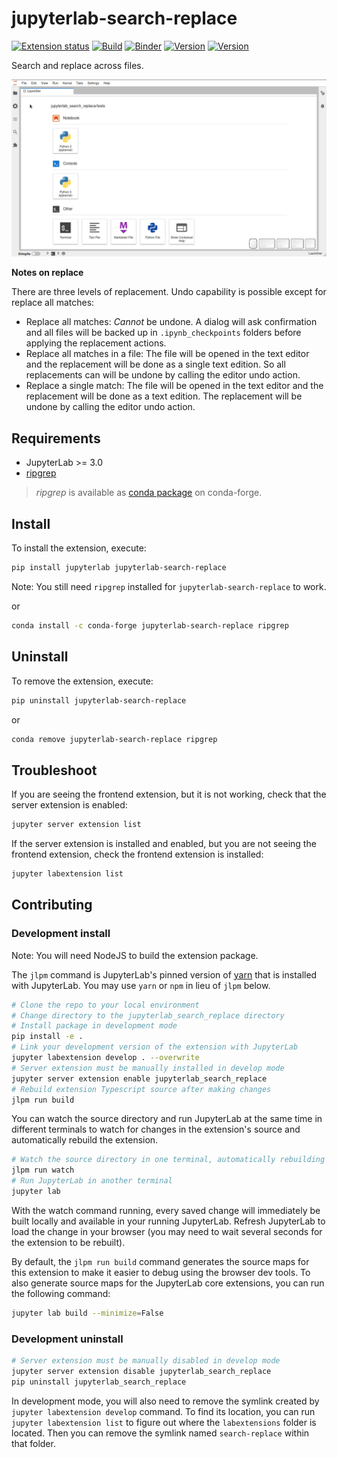 # jupyterlab-search-replace

[![Extension status](https://img.shields.io/badge/status-ready-success 'ready to be used')](https://jupyterlab-contrib.github.io/) [![Build](https://github.com/jupyterlab-contrib/search-replace/actions/workflows/build.yml/badge.svg)](https://github.com/jupyterlab-contrib/search-replace/actions/workflows/build.yml) [![Binder](https://mybinder.org/badge_logo.svg)](https://mybinder.org/v2/gh/jupyterlab-contrib/search-replace/master?urlpath=lab) [![Version](https://img.shields.io/pypi/v/jupyterlab-search-replace.svg)](https://pypi.org/project/jupyterlab-search-replace/) [![Version](https://img.shields.io/conda/vn/conda-forge/jupyterlab-search-replace.svg)](https://anaconda.org/conda-forge/jupyterlab-search-replace)

Search and replace across files.

![Demo](https://raw.githubusercontent.com/jupyterlab-contrib/search-replace/master/search-replace-demo.gif)

**Notes on replace**

There are three levels of replacement. Undo capability is possible except for replace all matches:

- Replace all matches: _Cannot_ be undone. A dialog will ask confirmation and all files will be backed up
  in `.ipynb_checkpoints` folders before applying the replacement actions.
- Replace all matches in a file: The file will be opened in the text editor and the replacement will be done
  as a single text edition. So all replacements can will be undone by calling the editor undo action.
- Replace a single match: The file will be opened in the text editor and the replacement will be done as
  a text edition. The replacement will be undone by calling the editor undo action.

## Requirements

- JupyterLab >= 3.0
- [ripgrep](https://github.com/BurntSushi/ripgrep)

> _ripgrep_ is available as [conda package](https://anaconda.org/conda-forge/ripgrep) on conda-forge.

## Install

To install the extension, execute:

```bash
pip install jupyterlab jupyterlab-search-replace
```
Note: You still need `ripgrep` installed for `jupyterlab-search-replace` to work.

or

```bash
conda install -c conda-forge jupyterlab-search-replace ripgrep
```

## Uninstall

To remove the extension, execute:

```bash
pip uninstall jupyterlab-search-replace
```

or

```bash
conda remove jupyterlab-search-replace ripgrep
```

## Troubleshoot

If you are seeing the frontend extension, but it is not working, check
that the server extension is enabled:

```bash
jupyter server extension list
```

If the server extension is installed and enabled, but you are not seeing
the frontend extension, check the frontend extension is installed:

```bash
jupyter labextension list
```

## Contributing

### Development install

Note: You will need NodeJS to build the extension package.

The `jlpm` command is JupyterLab's pinned version of
[yarn](https://yarnpkg.com/) that is installed with JupyterLab. You may use
`yarn` or `npm` in lieu of `jlpm` below.

```bash
# Clone the repo to your local environment
# Change directory to the jupyterlab_search_replace directory
# Install package in development mode
pip install -e .
# Link your development version of the extension with JupyterLab
jupyter labextension develop . --overwrite
# Server extension must be manually installed in develop mode
jupyter server extension enable jupyterlab_search_replace
# Rebuild extension Typescript source after making changes
jlpm run build
```

You can watch the source directory and run JupyterLab at the same time in different terminals to watch for changes in the extension's source and automatically rebuild the extension.

```bash
# Watch the source directory in one terminal, automatically rebuilding when needed
jlpm run watch
# Run JupyterLab in another terminal
jupyter lab
```

With the watch command running, every saved change will immediately be built locally and available in your running JupyterLab. Refresh JupyterLab to load the change in your browser (you may need to wait several seconds for the extension to be rebuilt).

By default, the `jlpm run build` command generates the source maps for this extension to make it easier to debug using the browser dev tools. To also generate source maps for the JupyterLab core extensions, you can run the following command:

```bash
jupyter lab build --minimize=False
```

### Development uninstall

```bash
# Server extension must be manually disabled in develop mode
jupyter server extension disable jupyterlab_search_replace
pip uninstall jupyterlab_search_replace
```

In development mode, you will also need to remove the symlink created by `jupyter labextension develop`
command. To find its location, you can run `jupyter labextension list` to figure out where the `labextensions`
folder is located. Then you can remove the symlink named `search-replace` within that folder.
